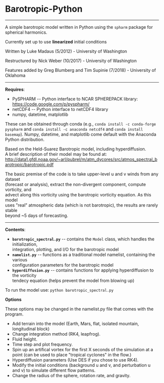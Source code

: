 Barotropic-Python
=================
-----------------------------------------------------------------

A simple barotropic model written in Python using the ``spharm`` package for spherical harmonics.

Currently set up to use __linearized__ initial conditions

Written by Luke Madaus (5/2012) - University of Washington

Restructured by Nick Weber (10/2017) - University of Washington

Features added by Greg Blumberg and Tim Supinie (7/2018) - University of Oklahoma

-----------------------------------------------------------------

__**Requires**__:

  - PySPHARM -- Python interface to NCAR SPHEREPACK library:  
	https://code.google.com/p/pyspharm/
  - netCDF4 -- Python interface to netCDF4 library  
  - numpy, datetime, matplotlib  

These can be obtained through conda (e.g., `conda install -c conda-forge pyspharm` and `conda install -c anaconda netcdf4` and `conda install basemap`).  Numpy, datetime, and matplotlib come default with the Anaconda Python distribution.

Based on the Held-Suarez Barotropic model, including hyperdiffusion.  
A brief description of their model may be found at:  
http://data1.gfdl.noaa.gov/~arl/pubrel/m/atm_dycores/src/atmos_spectral_barotropic/barotropic.pdf

The basic premise of the code is to take upper-level u and v winds from any dataset  
(forecast or analysis), extract the non-divergent component, compute vorticity, and  
advect along this vorticity using the barotropic vorticity equation. As this model  
uses "real" atmospheric data (which is not barotropic), the results are rarely stable  
beyond ~5 days of forecasting.

-----------------------------------------------------------------

__**Contents**__:

 - **``barotropic_spectral.py``** -- contains the ``Model`` class, which handles the initialization,  
 integration, plotting, and I/O for the barotropic model
 - **``namelist.py``** -- functions as a traditional model namelist, containing the various  
 configuration parameters for the barotropic model
 - **``hyperdiffusion.py``** -- contains functions for applying hyperdiffusion to the vorticity  
 tendecy equation (helps prevent the model from blowing up)

 To run the model use: `python barotropic_spectral.py`
 
 __**Options**__
 
 These options may be changed in the namelist.py file that comes with the program.
 
 - Add terrain into the model (Earth, Mars, flat, isolated mountain, longitudinal block)
 - Change integration method (RK4, leapfrog).
 - Fluid height.
 - Time step and plot frequency.
 - Spin up an artifical vortex for the first X seconds of the simulation at a point (can be used to place "tropical cyclones" in the flow.)
 - Hyperdiffusion parameters (Use DES if you chose to use RK4).
 - Modify the initial conditions (background u and v, and perturbation u and v) to simulate different flow patterns.
 - Change the radius of the sphere, rotation rate, and gravity.
 
 
 
 
